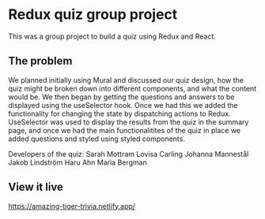 # Redux quiz group project

This was a group project to build a quiz using Redux and React.

## The problem

We planned initially using Mural and discussed our quiz design, how the quiz might be broken down into different components, and what the content would be. We then began by getting the questions and answers to be displayed using the useSelector hook. Once we had this we added the functionality for changing the state by dispatching actions to Redux. UseSelector was used to display the results from the quiz in the summary page, and once we had the main functionalitites of the quiz in place we added questions and styled using styled components.

Developers of the quiz:
Sarah Mottram
Lovisa Carling
Johanna Mannestål
Jakob Lindström
Haru Ahn
Maria Bergman

## View it live

https://amazing-tiger-trivia.netlify.app/
